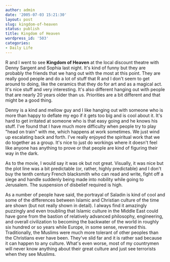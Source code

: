 ```yaml
---
author: admin
date: '2005-07-03 15:21:30'
layout: post
slug: kingdom-of-heaven
status: publish
title: Kingdom of Heaven
wordpress_id: '503'
categories:
- Daily Life
---
```

<p>R and I went to see <b>Kingdom of Heaven</b> at the local discount theatre 
with Denny Sargent and Sophia last night. It&#39;s kind of funny but they are 
probably the friends that we hang out with the most at this point. They are 
really good people and do a lot of stuff that R and I don&#39;t seem to get around 
to doing, like the ceramics that they do for art and as a magical act. It&#39;s nice 
stuff and very interesting. It&#39;s also different hanging out with people that are 
nearly 20 years older than us. Priorities are a bit different and that might be 
a good thing.</p>
<p>Denny is a kind and mellow guy and I like hanging out with someone who is 
more than happy to deflate my ego if it gets too big and is cool about it. It&#39;s 
hard to get irritated at someone who is that easy going and he knows his stuff. 
I&#39;ve found that I have much more difficulty when people try to play &quot;head on 
train&quot; with me, which happens at work sometimes. We just wind up escalating back 
and forth. I&#39;ve really enjoyed the spiritual work that we do together as a 
group. It&#39;s nice to just do workings where it doesn&#39;t feel like anyone has 
anything to prove or that people are kind of figuring their way in the dark.</p>
<p>As to the movie, I would say it was ok but not great. Visually, it was nice 
but the plot line was a bit predictable (or, rather, highly predictable) and I 
don&#39;t buy the tenth century French blacksmith who can read and write, fight off 
a siege and handle suddenly being made into nobility while going to Jerusalem. 
The suspension of disbelief required is high.</p>
<p>As a number of people have said, the portrayal of Saladin is kind of cool and 
some of the differences between Islamic and Christian culture of the time are 
shown (but not really shown in detail). I always find it amazingly puzzingly and 
even troubling that Islamic culture in the Middle East could have gone from the 
bastion of relatively advanced philosophy, engineering, and overall civilization 
to becoming the backwater of the world in roughly six hundred or so years while 
Europe, in some sense, reversed this. Traditionally, the Muslims were much more 
tolerant of other peoples than the Christians ever have been. They&#39;ve slid far 
and it is rather sad because it can happen to any culture. What&#39;s even worse, 
most of my countrymen will never know anything about their great culture and 
just see terrorists when they see Muslims.</p>
